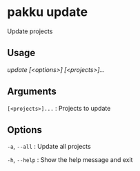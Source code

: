 # pakku update

Update projects

## Usage

<snippet id="snippet-cmd">

<var name="cmd">update</var>
<var name="params">[&lt;options&gt;] [&lt;projects&gt;]...</var>
<include from="_template_cmd.md" element-id="template-cmd"/>

</snippet>

## Arguments

<snippet id="snippet-args">

`[<projects>]...`
: Projects to update

</snippet>

## Options

<snippet id="snippet-options-all">

<snippet id="snippet-options">

`-a`, `--all`
: Update all projects

</snippet>

`-h`, `--help`
: Show the help message and exit

</snippet>
